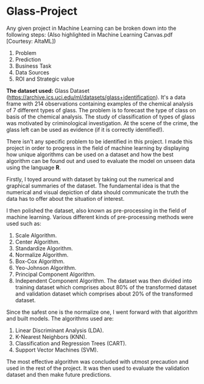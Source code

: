 # Glass-Project

Any given project in Machine Learning can be broken down into the following steps: (Also highlighted in Machine Learning Canvas.pdf [Courtesy: AltaML])
  1. Problem
  2. Prediction
  3. Business Task
  4. Data Sources
  5. ROI and Strategic value

**The dataset used:** Glass Dataset (https://archive.ics.uci.edu/ml/datasets/glass+identification). It's a data frame with 214 observations containing 
examples of the chemical analysis of 7 different types of glass. The problem is to forecast the type of class on basis of the chemical analysis. The 
study of classification of types of glass was motivated by criminological investigation. At the scene of the crime, the glass left can be used as 
evidence (if it is correctly identified!).

There isn't any specific problem to be identified in this project. I made this project in order to progress in the field of machine learning by displaying  
how unique algorithms can be used on a dataset and how the best algorithm can be found out and used to evaluate the model on unseen data using the 
language **R**.

Firstly, I toyed around with dataset by taking out the numerical and graphical summaries of the dataset. The fundamental idea is that the numerical and 
visual depiction of data should communicate the truth the data has to offer about the situation of interest.

I then polished the dataset, also known as pre-processing in the field of machine learning. Various different kinds of pre-processing methods were 
used such as:
  1. Scale Algorithm.
  2. Center Algorithm.
  3. Standardize Algorithm.
  4. Normalize Algorithm.
  5. Box-Cox Algorithm.
  6. Yeo-Johnson Algorithm.
  7. Principal Component Algorithm.
  8. Independent Component Algorithm.
The dataset was then divided into training dataset which comprises about 80% of the transformed dataset and validation dataset which comprises about 
20% of the transformed dataset.

Since the safest one is the normalize one, I went forward with that algorithm and built models. The algorithms used are:
  1. Linear Discriminant Analysis (LDA).
  2. K-Nearest Neighbors (KNN).
  3. Classification and Regression Trees (CART).
  4. Support Vector Machines (SVM).

The most effective algorithm was concluded with utmost precaution and used in the rest of the project. It was then used to evaluate the validation 
dataset and then make future predictions.
